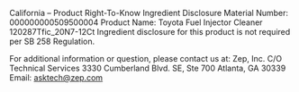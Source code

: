  
 
 
California – Product Right-To-Know Ingredient Disclosure 
Material Number: 000000000509500004 
Product Name: Toyota Fuel Injector Cleaner 120287Tfic_20N7-12Ct 
Ingredient disclosure for this product is not required per SB 258 Regulation. 
 
For additional information or question, please contact us at: 
Zep, Inc. 
C/O Technical Services 
3330 Cumberland Blvd. SE, Ste 700 
Atlanta, GA 30339 
Email: asktech@zep.com 
 
 
 
 
